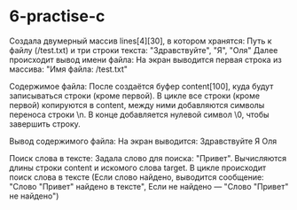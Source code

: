 # 6-practise-c
Создала  двумерный массив lines[4][30], в котором хранятся:
Путь к файлу (/test.txt) и три строки текста: "Здравствуйте", "Я", "Оля"
Далее происходит вывод имени файла: На экран выводится первая строка из массива: "Имя файла: /test.txt"

Содержимое файла:
После создаётся буфер content[100], куда будут записываться строки (кроме первой).
В цикле все строки (кроме первой) копируются в content, между ними добавляются символы переноса строки \n.
В конце добавляется нулевой символ \0, чтобы завершить строку.

Вывод содержимого файла:
На экран выводится:
Здравствуйте
Я
Оля

Поиск слова в тексте:
Задала слово для поиска: "Привет".
Вычисляются длины строки content и искомого слова target.
В цикле происходит поиск слова в тексте (Если слово найдено, выводится сообщение: "Слово "Привет" найдено в тексте", Если не найдено — "Слово "Привет" не найдено")
